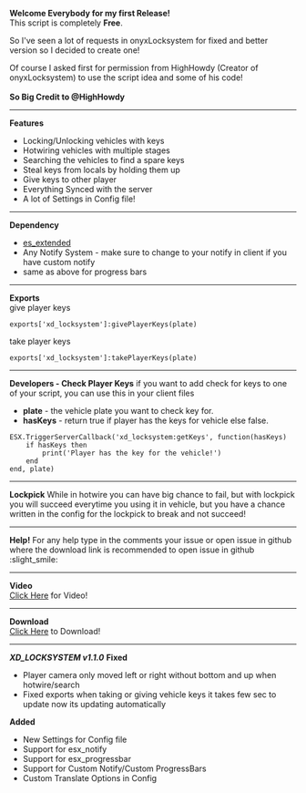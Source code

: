 **Welcome Everybody for my first Release!**<br>
This script is completely **Free**.

So I've seen a lot of requests in onyxLocksystem for fixed  and better version so I decided to create one!

Of course I asked first for permission from HighHowdy (Creator of onyxLocksystem) to use the script idea and some of his code!<br>
<br>**So Big Credit to @HighHowdy**
*********************************************************************
**Features**
* Locking/Unlocking vehicles with keys
* Hotwiring vehicles with multiple stages
* Searching the vehicles to find a spare keys
* Steal keys from locals by holding them up
* Give keys to other player
* Everything Synced with the server
* A lot of Settings in Config file!
*********************************************************************
**Dependency**
* [es_extended](https://github.com/esx-framework/esx-legacy)
* Any Notify System - make sure to change to your notify in client if you have custom notify
* same as above for progress bars
*********************************************************************
**Exports**<br>
give player keys
```
exports['xd_locksystem']:givePlayerKeys(plate)
```
take player keys
```
exports['xd_locksystem']:takePlayerKeys(plate)
```
*********************************************************************
**Developers - Check Player Keys**
if you want to add check for keys to one of your script, you can use this in your client files
* **plate** - the vehicle plate you want to check key for.
* **hasKeys** - return true if player has the keys for vehicle else false.
```
ESX.TriggerServerCallback('xd_locksystem:getKeys', function(hasKeys)
	if hasKeys then
		print('Player has the key for the vehicle!')
	end
end, plate)
```
*********************************************************************
**Lockpick**
While in hotwire you can have big chance to fail, but with lockpick you will succeed everytime you using it in vehicle, but you have a chance written in the config for the lockpick to break and not succeed!
*********************************************************************
**Help!**
For any help type in the comments your issue or open issue in github where the download link is
recommended to open issue in github :slight_smile: 
*********************************************************************
**Video**<br>
[Click Here](https://streamable.com/hq1ykl) for Video!
*********************************************************************
**Download**<br>
[Click Here](https://github.com/LielXD/xd_locksystem) to Download!
*********************************************************************
***XD_LOCKSYSTEM v1.1.0***
**Fixed**
* Player camera only moved left or right without bottom and up when hotwire/search
* Fixed exports when taking or giving vehicle keys it takes few sec to update now its updating automatically

**Added**
* New Settings for Config file
* Support for esx_notify
* Support for esx_progressbar
* Support for Custom Notify/Custom ProgressBars
* Custom Translate Options in Config
